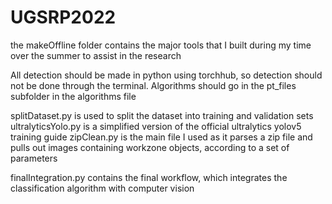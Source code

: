 # UGSRP2022
the makeOffline folder contains the major tools that I built during my time over the summer to assist in the research

All detection should be made in python using torchhub, so detection should not be done through the terminal. Algorithms should go in the pt_files subfolder in the algorithms file

splitDataset.py is used to split the dataset into training and validation sets
ultralyticsYolo.py is a simplified version of the official ultralytics yolov5 training guide
zipClean.py is the main file I used as it parses a zip file and pulls out images containing workzone objects, according to a set of parameters


finalIntegration.py contains the final workflow, which integrates the classification algorithm with computer vision
